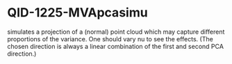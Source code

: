 # QID-1225-MVApcasimu
simulates a projection of a (normal) point cloud which may capture different proportions of the variance. One should vary nu to see the effects. (The chosen direction is always a linear combination of the first and second PCA direction.)
